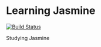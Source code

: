 # Learning Jasmine

[![Build Status](https://travis-ci.com/wezss/jasmine-node.svg?branch=main)](https://travis-ci.com/wezss/jasmine-node)

Studying Jasmine
